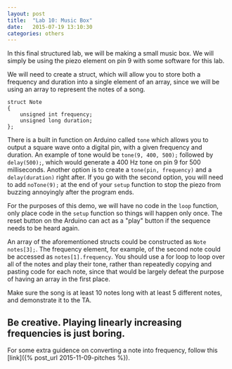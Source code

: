 ```yaml
---
layout: post
title:  "Lab 10: Music Box"
date:   2015-07-19 13:10:30
categories: others
---
```


In this final structured lab, we will be making a small music box. We will simply be using the piezo element on pin 9 with some software for this lab.

We will need to create a struct, which will allow you to store both a frequency and duration into a single element of an array, since we will be using an array to represent the notes of a song.

    struct Note
    {
    	unsigned int frequency;
    	unsigned long duration;
    };

There is a built in function on Arduino called `tone` which allows you to output a square wave onto a digital pin, with a given frequency and duration. An example of tone would be `tone(9, 400, 500);` followed by `delay(500);`, which would generate a 400 Hz tone on pin 9 for 500 milliseconds. Another option is to create a `tone(pin, frequency)` and a `delay(duration)` right after. If you go with the second option, you will need to add `noTone(9);` at the end of your `setup` function to stop the piezo from buzzing annoyingly after the program ends.

For the purposes of this demo, we will have no code in the `loop` function, only place code in the `setup` function so things will happen only once. The reset button on the Arduino can act as a "play" button if the sequence needs to be heard again.

An array of the aforementioned structs could be constructed as `Note notes[3];`. The frequency element, for example, of the second note could be accessed as `notes[1].frequency`. You should use a for loop to loop over all of the notes and play their tone, rather than repeatedly copying and pasting code for each note, since that would be largely defeat the purpose of having an array in the first place.

Make sure the song is at least 10 notes long with at least 5 different notes, and demonstrate it to the TA.

## Be creative. Playing linearly increasing frequencies is just boring.

For some extra guidence on converting a note into frequency, follow this [link]({% post_url 2015-11-09-pitches %}).